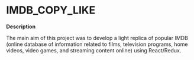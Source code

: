 # IMDB_COPY_LIKE


**Description**

The main aim of this project was to develop a light replica of popular IMDB (online database of information related to films, television programs, home videos, video games, and streaming content online) using React/Redux. 
